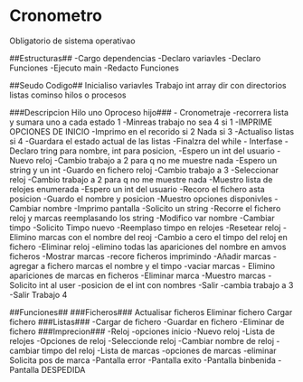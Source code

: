# Cronometro
Obligatorio de sistema operativao

##Estructuras##
	-Cargo dependencias
	-Declaro variavles
	-Declaro Funciones
	-Ejecuto main
	-Redacto Funciones

##Seudo Codigo##
Inicialiso variavles
	Trabajo int
	array dir con directorios
	listas
	cominso hilos o procesos



###Descripcion Hilo uno Oproceso hijo###
	- Cronometraje
		-recorrera lista y sumara uno a cada estado 1
		-Minreas trabajo no sea 4 
			si 1 
				-IMPRIME OPCIONES DE INICIO
				-Imprimo en el recorido
			si 2
				Nada
			si 3
				-Actualiso listas
			si 4
				-Guardara el estado actual de las listas 
				-Finalzra del while
	- Interfase
		-Declaro tring para nombre, int para posicion, 
		-Espero un int del usuario
			-Nuevo reloj
				-Cambio trabajo a 2 para q no me muestre nada
				-Espero un string y un int
				-Guardo en fichero reloj
				-Cambio trabajo a 3
			-Seleccionar reloj
				-Cambio trabajo a 2 para q no me muestre nada
				-Muestro lista de relojes enumerada
				-Espero un int del usuario
				-Recoro el fichero asta posicion 
				-Guardo el nombre y posicion
				-Muestro opciones disponivles
					-Cambiar nombre
						-Imprimo pantalla
						-Solicito un string
						-Recorre el fichero reloj y marcas reemplasando los string
						-Modifico var nombre
					-Cambiar timpo
						-Solicito Timpo nuevo
						-Reemplaso timpo en relojes
					-Resetear reloj
						-Elimino marcas con el nombre del reoj
						-Cambio a cero el timpo del reloj en fichero
					-Eliminar reloj
						-elimino todas las apariciones del nombre en amvos ficheros
					-Mostrar marcas
						-recore ficheros imprimindo
					-Añadir marcas
						-agregar a fichero marcas el nombre y el timpo
					-vaciar marcas
						- Elimino apariciones de marcas en ficheros
					-Eliminar marca
						-Muestro marcas
						-Solicito int al user
						-posicion de el int con nombres
					-Salir
				-cambia trabajo a 3
			-Salir
				Trabajo 4

##Funciones##
###Ficheros###
	Actualisar ficheros
	Eliminar fichero
	Cargar fichero
###Listas###
	-Cargar de fichero 
	-Guardar en fichero
	-Eliminar de fichero
###Imprecion###
	-Reloj
	-opciones inicio
	-Nuevo reloj
	-Lista de relojes
	-Opciones de reloj
	-Seleccionde  reloj
	-Cambiar nombre de reloj
	-cambiar timpo del reloj
	-Lista de marcas
	-opciones de marcas
	-eliminar Solicita pos de marca
	-Pantalla error
	-Pantalla exito
	-Pantalla binbenida 
	-Pantalla DESPEDIDA
